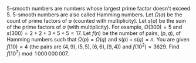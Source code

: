 $5$-smooth numbers are numbers whose largest prime factor doesn't exceed $5$.
$5$-smooth numbers are also called Hamming numbers.
Let $\Omega(a)$ be the count of prime factors of $a$ (counted with multiplicity).
Let $s(a)$ be the sum of the prime factors of $a$ (with multiplicity).
For example, $\Omega(300) = 5$ and $s(300) = 2+2+3+5+5 = 17$.
Let $f(n)$ be the number of pairs, $(p,q)$, of Hamming numbers such that $\Omega(p)=\Omega(q)$ and $s(p)+s(q)=n$.
You are given $f(10)=4$ (the pairs are $(4,9),(5,5),(6,6),(9,4)$) and $f(10^2)=3629$.
Find $f(10^7) \bmod 1\,000\,000\,007$.